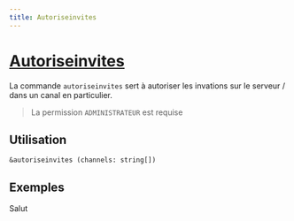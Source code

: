 ```yaml
---
title: Autoriseinvites
---
```

# [Autoriseinvites](https://github.com/federation-interservices-d-informatique/bot/blob/main/src/commands/config/autoriseinvites.ts)
La commande `autoriseinvites` sert à autoriser les invations sur le serveur / dans un canal en particulier.
> La permission `ADMINISTRATEUR` est requise

## Utilisation
```
&autoriseinvites (channels: string[])
```
## Exemples

<discord-messages>
<discord-message profile="nio" avatar="nio">Salut</discord-message>
</discord-messages>